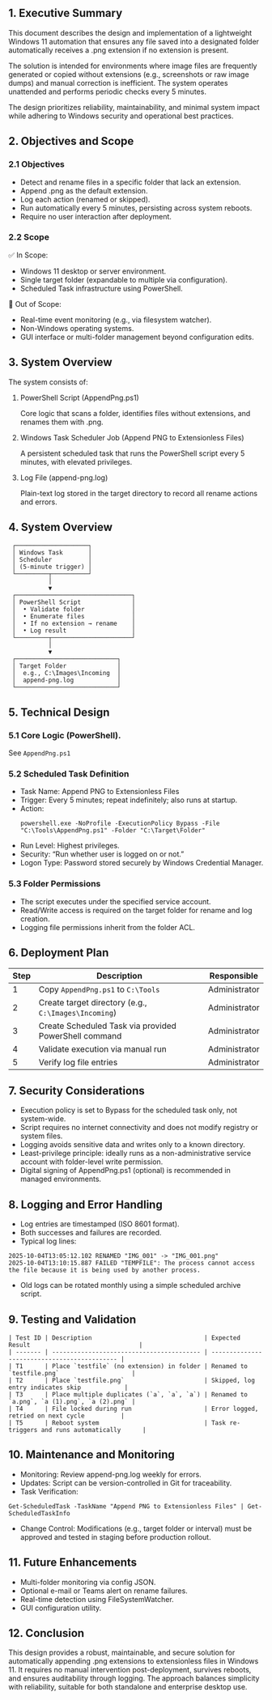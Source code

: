 ## 1. Executive Summary

This document describes the design and implementation of a lightweight Windows 11 automation that ensures any file saved into a designated folder automatically receives a .png extension if no extension is present.

The solution is intended for environments where image files are frequently generated or copied without extensions (e.g., screenshots or raw image dumps) and manual correction is inefficient. The system operates unattended and performs periodic checks every 5 minutes.

The design prioritizes reliability, maintainability, and minimal system impact while adhering to Windows security and operational best practices.

## 2. Objectives and Scope
### 2.1 Objectives

- Detect and rename files in a specific folder that lack an extension.
- Append .png as the default extension.
- Log each action (renamed or skipped).
- Run automatically every 5 minutes, persisting across system reboots.
- Require no user interaction after deployment.

### 2.2 Scope

✅ In Scope:
- Windows 11 desktop or server environment.
- Single target folder (expandable to multiple via configuration).
- Scheduled Task infrastructure using PowerShell.

🚫 Out of Scope:
- Real-time event monitoring (e.g., via filesystem watcher).
- Non-Windows operating systems.
- GUI interface or multi-folder management beyond configuration edits.

## 3. System Overview

The system consists of:

1. PowerShell Script (AppendPng.ps1)

   Core logic that scans a folder, identifies files without extensions, and renames them with .png.

2. Windows Task Scheduler Job (Append PNG to Extensionless Files)

   A persistent scheduled task that runs the PowerShell script every 5 minutes, with elevated privileges.

3. Log File (append-png.log)

   Plain-text log stored in the target directory to record all rename actions and errors.

## 4. System Overview

```
 ┌────────────────────┐
 │ Windows Task       │
 │ Scheduler          │
 │ (5-minute trigger) │
 └─────────┬──────────┘
           │
           ▼
 ┌────────────────────────────────┐
 │ PowerShell Script              │
 │  • Validate folder             │
 │  • Enumerate files             │
 │  • If no extension → rename    │
 │  • Log result                  │
 └─────────┬──────────────────────┘
           │
           ▼
 ┌────────────────────────────┐
 │ Target Folder              │
 │  e.g., C:\Images\Incoming  │
 │  append-png.log            │
 └────────────────────────────┘
```

## 5. Technical Design

### 5.1 Core Logic (PowerShell). 

See `AppendPng.ps1`

### 5.2 Scheduled Task Definition

- Task Name: Append PNG to Extensionless Files
- Trigger: Every 5 minutes; repeat indefinitely; also runs at startup.
- Action:
  ```
  powershell.exe -NoProfile -ExecutionPolicy Bypass -File "C:\Tools\AppendPng.ps1" -Folder "C:\Target\Folder"
  ```
- Run Level: Highest privileges.
- Security: “Run whether user is logged on or not.”
- Logon Type: Password stored securely by Windows Credential Manager.

### 5.3 Folder Permissions

- The script executes under the specified service account.
- Read/Write access is required on the target folder for rename and log creation.
- Logging file permissions inherit from the folder ACL.

## 6. Deployment Plan

| Step | Description                                           | Responsible   |
| ---- | ----------------------------------------------------- | ------------- |
| 1    | Copy `AppendPng.ps1` to `C:\Tools`                    | Administrator |
| 2    | Create target directory (e.g., `C:\Images\Incoming`)  | Administrator |
| 3    | Create Scheduled Task via provided PowerShell command | Administrator |
| 4    | Validate execution via manual run                     | Administrator |
| 5    | Verify log file entries                               | Administrator |

## 7. Security Considerations
- Execution policy is set to Bypass for the scheduled task only, not system-wide.
- Script requires no internet connectivity and does not modify registry or system files.
- Logging avoids sensitive data and writes only to a known directory.
- Least-privilege principle: ideally runs as a non-administrative service account with folder-level write permission.
- Digital signing of AppendPng.ps1 (optional) is recommended in managed environments.

## 8. Logging and Error Handling

- Log entries are timestamped (ISO 8601 format).
- Both successes and failures are recorded.
- Typical log lines:
```
2025-10-04T13:05:12.102 RENAMED "IMG_001" -> "IMG_001.png"
2025-10-04T13:10:15.887 FAILED "TEMPFILE": The process cannot access the file because it is being used by another process.
```
- Old logs can be rotated monthly using a simple scheduled archive script.

## 9. Testing and Validation

```
| Test ID | Description                               | Expected Result                              |
| ------- | ----------------------------------------- | -------------------------------------------- |
| T1      | Place `testfile` (no extension) in folder | Renamed to `testfile.png`                    |
| T2      | Place `testfile.png`                      | Skipped, log entry indicates skip            |
| T3      | Place multiple duplicates (`a`, `a`, `a`) | Renamed to `a.png`, `a (1).png`, `a (2).png` |
| T4      | File locked during run                    | Error logged, retried on next cycle          |
| T5      | Reboot system                             | Task re-triggers and runs automatically      |
```

## 10. Maintenance and Monitoring

- Monitoring: Review append-png.log weekly for errors.
- Updates: Script can be version-controlled in Git for traceability.
- Task Verification:
```
Get-ScheduledTask -TaskName "Append PNG to Extensionless Files" | Get-ScheduledTaskInfo
```
- Change Control: Modifications (e.g., target folder or interval) must be approved and tested in staging before production rollout.

## 11. Future Enhancements

- Multi-folder monitoring via config JSON.
- Optional e-mail or Teams alert on rename failures.
- Real-time detection using FileSystemWatcher.
- GUI configuration utility.

## 12. Conclusion

This design provides a robust, maintainable, and secure solution for automatically appending .png extensions to extensionless files in Windows 11. It requires no manual intervention post-deployment, survives reboots, and ensures auditability through logging. The approach balances simplicity with reliability, suitable for both standalone and enterprise desktop use.
